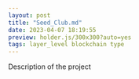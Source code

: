 ```yaml
---
layout: post
title: "Seed_Club.md"
date: 2023-04-07 18:19:55
preview: holder.js/300x300?auto=yes
tags: layer_level blockchain type
---
```


<!-- ![Picture 1](holder.js/800x600?auto=yes) -->

Description of the project
